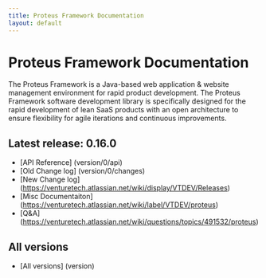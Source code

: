 ```yaml
---
title: Proteus Framework Documentation
layout: default
---
```


# Proteus Framework Documentation
The Proteus Framework is a Java-based web application & website management environment for rapid product development. The Proteus Framework software development library is specifically designed for the rapid development of lean SaaS products with an open architecture to ensure flexibility for agile iterations and continuous improvements.


## Latest release: 0.16.0

* [API Reference] (version/0/api)
* [Old Change log] (version/0/changes)
* [New Change log] (https://venturetech.atlassian.net/wiki/display/VTDEV/Releases)
* [Misc Documentaiton] (https://venturetech.atlassian.net/wiki/label/VTDEV/proteus)
* [Q&A] (https://venturetech.atlassian.net/wiki/questions/topics/491532/proteus)

## All versions
* [All versions] (version)
